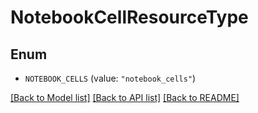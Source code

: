 # NotebookCellResourceType

## Enum

- `NOTEBOOK_CELLS` (value: `"notebook_cells"`)

[[Back to Model list]](../README.md#documentation-for-models) [[Back to API list]](../README.md#documentation-for-api-endpoints) [[Back to README]](../README.md)
